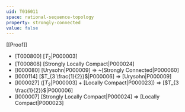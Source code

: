 ```yaml
---
uid: T016011
space: rational-sequence-topology
property: strongly-connected
value: false
---
```

[[Proof]]

* [T000800] [$T_2$|P000003]
* [T000808] [Strongly Locally Compact|P000024]
* [I000080] [Urysohn|P000009] => ~[Strongly Connected|P000060]
* [I000114] [$T_{3 \frac{1}{2}}$|P000006] => [Urysohn|P000009]
* [I000027] ([$T_2$|P000003] + [Locally Compact|P000023]) => [$T_{3 \frac{1}{2}}$|P000006]
* [I000007] [Strongly Locally Compact|P000024] => [Locally Compact|P000023]

